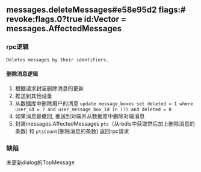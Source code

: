 ## messages.deleteMessages#e58e95d2 flags:# revoke:flags.0?true id:Vector<int> = messages.AffectedMessages

### rpc逻辑
`Deletes messages by their identifiers.`

#### 删除消息逻辑
1. 根据请求封装删除消息的更新
2. 推送到其他设备
3. 从数据库中删除用户的消息 `update message_boxes set deleted = 1 where user_id = ? and user_message_box_id in (?) and deleted = 0`
4. 如果消息是撤回, 推送到对端并从数据库中删除对端消息
5. 封装messages.AffectedMessages `pts`（从redis中获取然后加上删除消息的条数) 和 `ptsCount`(删除消息的条数) 返回rpc请求


### 缺陷
未更新dialog的TopMessage